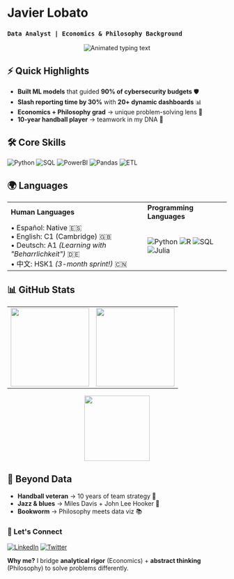 # **Javier Lobato**  
### `Data Analyst | Economics & Philosophy Background`  

<div align="center">  
  <img src="https://readme-typing-svg.demolab.com?font=Fira+Code&pause=1000&color=5C7AFF&center=true&width=435&lines=From+Economist+to+Data+Alchemist;Turning+Chaos+into+Clarity;Philosophy+%2B+Data+Science" alt="Animated typing text" />  
</div>  

## **⚡ Quick Highlights**  
- **Built ML models** that guided **90% of cybersecurity budgets** 🛡️  
- **Slash reporting time by 30%** with **20+ dynamic dashboards** 📊  
- **Economics + Philosophy grad** → unique problem-solving lens 🧠  
- **10-year handball player** → teamwork in my DNA 🤾  

## **🛠️ Core Skills**  
![Python](https://img.shields.io/badge/-Python-3776AB?style=flat-square&logo=python&logoColor=white)
![SQL](https://img.shields.io/badge/-SQL-4479A1?style=flat-square&logo=postgresql&logoColor=white)
![PowerBI](https://img.shields.io/badge/-Power_BI-F2C811?style=flat-square&logo=powerbi&logoColor=black)
![Pandas](https://img.shields.io/badge/-Pandas-150458?style=flat-square&logo=pandas&logoColor=white)
![ETL](https://img.shields.io/badge/-ETL-FF9900?style=flat-square&logo=apachespark&logoColor=white)

## 🌍 Languages

<table>
  <tr>
    <td><strong>Human Languages</strong></td>
    <td><strong>Programming Languages</strong></td>
  </tr>
  <tr>
    <td>
      • Español: Native 🇪🇸<br>
      • English: C1 (Cambridge) 🇬🇧<br>
      • Deutsch: A1 <i>(Learning with "Beharrlichkeit")</i> 🇩🇪<br>
      • 中文: HSK1 <i>(3-month sprint!)</i> 🇨🇳
    </td>
    <td>
      <img src="https://img.shields.io/badge/-Python-3776AB?style=for-the-badge&logo=python&logoColor=white" alt="Python">
      <img src="https://img.shields.io/badge/-R-276DC3?style=for-the-badge&logo=r&logoColor=white" alt="R">
      <img src="https://img.shields.io/badge/-SQL-4479A1?style=for-the-badge&logo=postgresql&logoColor=white" alt="SQL">
      <img src="https://img.shields.io/badge/-Julia-9558B2?style=for-the-badge&logo=julia&logoColor=white" alt="Julia">
    </td>
  </tr>
</table>

## 📊 GitHub Stats

<div align="center">
  <table>
    <tr>
      <td><img src="https://github-readme-stats.vercel.app/api?username=javoo-bot&show_icons=true&theme=tokyonight&hide_border=true" height="180"/></td>
      <td><img src="https://github-readme-streak-stats.herokuapp.com/?user=javoo-bot&theme=tokyonight&hide_border=true" height="180"/></td>
    </tr>
  </table>
  
  <img src="https://github-readme-stats.vercel.app/api/top-langs/?username=javoo-bot&layout=compact&theme=tokyonight&hide_border=true" height="150"/>
</div>

## **🎵 Beyond Data**  
- **Handball veteran** → 10 years of team strategy 🏐  
- **Jazz & blues** → Miles Davis + John Lee Hooker 🎷  
- **Bookworm** → Philosophy meets data viz 📚  

### **🔗 Let's Connect**  
[![LinkedIn](https://img.shields.io/badge/-LinkedIn-0077B5?style=for-the-badge&logo=linkedin&logoColor=white)](https://linkedin.com/in/javier-lobato-menendez-19ba1a236/)
[![Twitter](https://img.shields.io/badge/-Twitter-1DA1F2?style=for-the-badge&logo=twitter&logoColor=white)](https://twitter.com/yourhandle)

**Why me?** I bridge **analytical rigor** (Economics) + **abstract thinking** (Philosophy) to solve problems differently.
